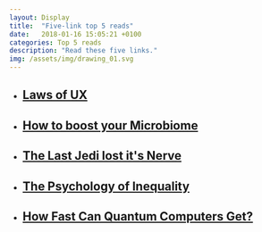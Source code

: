 ```yaml
---
layout: Display
title:  "Five-link top 5 reads"
date:   2018-01-16 15:05:21 +0100
categories: Top 5 reads
description: "Read these five links."
img: /assets/img/drawing_01.svg
---
```



<ul>
    <li>
        <a href="https://lawsofux.com/" target="_blank"><h2>Laws of UX</h2>
        </a>
    </li>
    <li>
        <a href="https://www.outsideonline.com/2274456/probiotics-and-your-microbiome/" target="_blank"><h2>How to boost your Microbiome</h2>
        </a>
    </li>
    <li>
        <a href="https://www.vox.com/culture/2018/1/12/16834684/the-last-jedi-lost-its-nerve?utm_source=pocket&utm_medium=email&utm_campaign=pockethits/" target="_blank"><h2>The Last Jedi lost it's Nerve</h2>
        </a>
    </li>
    <li>
        <a href="https://www.newyorker.com/magazine/2018/01/15/the-psychology-of-inequality?utm_source=pocket&utm_medium=email&utm_campaign=pockethits/" target="_blank"><h2>The Psychology of Inequality</h2>
        </a>
    </li>
    <li>
        <a href="https://www.livescience.com/61433-quantum-speed-limit.html/" target="_blank"><h2>How Fast Can Quantum Computers Get?</h2>
        </a>
    </li>
</ul>